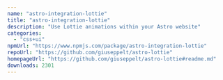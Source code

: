 ```yaml
---
name: "astro-integration-lottie"
title: "astro-integration-lottie"
description: "Use Lottie animations within your Astro website"
categories:
  - "css+ui"
npmUrl: "https://www.npmjs.com/package/astro-integration-lottie"
repoUrl: "https://github.com/giuseppelt/astro-lottie"
homepageUrl: "https://github.com/giuseppelt/astro-lottie#readme.md"
downloads: 2301
---
```

